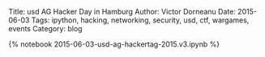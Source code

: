 Title: usd AG Hacker Day in Hamburg
Author: Victor Dorneanu
Date: 2015-06-03
Tags: ipython, hacking, networking, security, usd, ctf, wargames, events
Category: blog

{% notebook 2015-06-03-usd-ag-hackertag-2015.v3.ipynb %}
